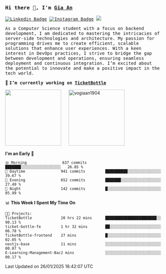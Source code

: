 ### <samp>Hi there 👋, I'm <a href="https://www.linkedin.com/in/vogiaan1904/" target="_blank">Gia An</a></samp>

<samp> [![Linkedin Badge](https://img.shields.io/badge/-LinkedIn-0e76a8?style=flat-square&logo=Linkedin&logoColor=white)](https://linkedin.com/in/vogiaan1904)
[![Instagram Badge](https://img.shields.io/badge/-Instagram-e4405f?style=flat-square&logo=Instagram&logoColor=white)](https://instagram.com/_.ja.ann_/) ![](https://komarev.com/ghpvc/?username=vogiaan1904&style=flat-square&base=500)</samp> 

<samp>As a Computer Science student with a focus on backend development, I am dedicated to mastering the intricacies of server-side technologies and architecture. My passion for programming drives me to create efficient, scalable solutions that enhance user experiences. With a keen interest in DevOps practices, I strive to bridge the gap between development and operations, ensuring seamless deployment and continuous integration. I’m excited about the potential to innovate and make a positive impact in the tech world.</samp>

🔭 <samp>**I’m currently working on [TicketBottle](https://github.com/vogiaan1904/TicketBottle)**</samp>



<div>
  <img height="180em" src="https://github-readme-stats.vercel.app/api/top-langs/?username=vogiaan1904&show_icons=true&hide_border=true&layout=compact&langs_count=10&theme=transparent&include_orgs=true"/>
  &nbsp;&nbsp;&nbsp;&nbsp;
  <img height="180em" src="https://github-readme-stats.vercel.app/api?username=vogiaan1904&show_icons=true&hide_border=true&&count_private=true&include_all_commits=true&theme=transparent&locale=en" alt="vogiaan1904" />
</div>






<!--START_SECTION:waka-->
**I'm an Early 🐤** 

```text
🌞 Morning                637 commits         ███████░░░░░░░░░░░░░░░░░░   26.85 % 
🌆 Daytime                941 commits         ██████████░░░░░░░░░░░░░░░   39.67 % 
🌃 Evening                652 commits         ███████░░░░░░░░░░░░░░░░░░   27.49 % 
🌙 Night                  142 commits         █░░░░░░░░░░░░░░░░░░░░░░░░   05.99 % 
```


📊 **This Week I Spent My Time On** 

```text
🐱‍💻 Projects: 
TicketBottle             20 hrs 22 mins      ███████████████████████░░   90.13 % 
ticket-bottle-fe         1 hr 32 mins        ██░░░░░░░░░░░░░░░░░░░░░░░   06.78 % 
TicketBottle-frontend    27 mins             █░░░░░░░░░░░░░░░░░░░░░░░░   02.05 % 
nestjs-base              11 mins             ░░░░░░░░░░░░░░░░░░░░░░░░░   00.87 % 
E-Learning-Management-Bac2 mins              ░░░░░░░░░░░░░░░░░░░░░░░░░   00.17 % 
```


 Last Updated on 26/01/2025 18:42:07 UTC
<!--END_SECTION:waka-->
